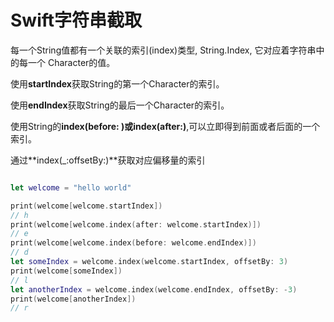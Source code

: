 # Swift字符串截取

每一个String值都有一个关联的索引(index)类型, String.Index, 它对应着字符串中的每一个 Character的值。

使用**startIndex**获取String的第一个Character的索引。

使用**endIndex**获取String的最后一个Character的索引。

使用String的**index(before: )**或**index(after:)**,可以立即得到前面或者后面的一个索引。

通过**index(_:offsetBy:)**获取对应偏移量的索引


``` swift

let welcome = "hello world"

print(welcome[welcome.startIndex])
// h
print(welcome[welcome.index(after: welcome.startIndex)])
// e
print(welcome[welcome.index(before: welcome.endIndex)])
// d
let someIndex = welcome.index(welcome.startIndex, offsetBy: 3)
print(welcome[someIndex])
// l
let anotherIndex = welcome.index(welcome.endIndex, offsetBy: -3)
print(welcome[anotherIndex])
// r

```

